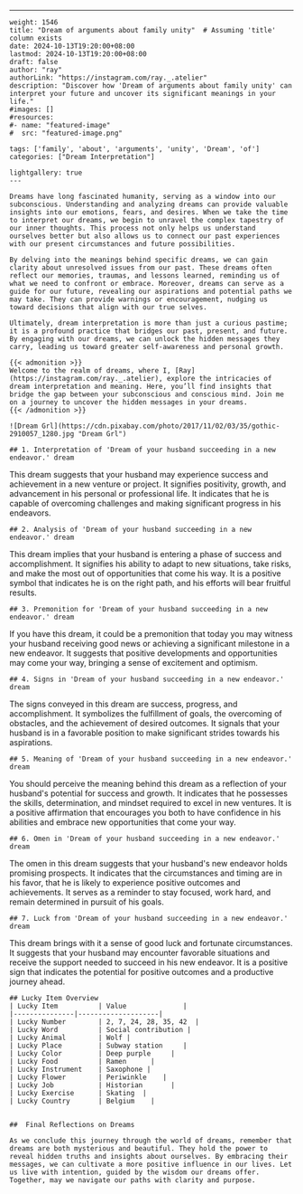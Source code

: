 ---
    weight: 1546
    title: "Dream of arguments about family unity"  # Assuming 'title' column exists
    date: 2024-10-13T19:20:00+08:00
    lastmod: 2024-10-13T19:20:00+08:00
    draft: false
    author: "ray"
    authorLink: "https://instagram.com/ray._.atelier"
    description: "Discover how 'Dream of arguments about family unity' can interpret your future and uncover its significant meanings in your life."
    #images: []
    #resources:
    #- name: "featured-image"
    #  src: "featured-image.png"
    
    tags: ['family', 'about', 'arguments', 'unity', 'Dream', 'of']
    categories: ["Dream Interpretation"]
    
    lightgallery: true
    ---
    
    Dreams have long fascinated humanity, serving as a window into our subconscious. Understanding and analyzing dreams can provide valuable insights into our emotions, fears, and desires. When we take the time to interpret our dreams, we begin to unravel the complex tapestry of our inner thoughts. This process not only helps us understand ourselves better but also allows us to connect our past experiences with our present circumstances and future possibilities.
    
    By delving into the meanings behind specific dreams, we can gain clarity about unresolved issues from our past. These dreams often reflect our memories, traumas, and lessons learned, reminding us of what we need to confront or embrace. Moreover, dreams can serve as a guide for our future, revealing our aspirations and potential paths we may take. They can provide warnings or encouragement, nudging us toward decisions that align with our true selves.
    
    Ultimately, dream interpretation is more than just a curious pastime; it is a profound practice that bridges our past, present, and future. By engaging with our dreams, we can unlock the hidden messages they carry, leading us toward greater self-awareness and personal growth.
    
    {{< admonition >}}
    Welcome to the realm of dreams, where I, [Ray](https://instagram.com/ray._.atelier), explore the intricacies of dream interpretation and meaning. Here, you’ll find insights that bridge the gap between your subconscious and conscious mind. Join me on a journey to uncover the hidden messages in your dreams.
    {{< /admonition >}}
    
    ![Dream Grl](https://cdn.pixabay.com/photo/2017/11/02/03/35/gothic-2910057_1280.jpg "Dream Grl")
    
    ## 1. Interpretation of 'Dream of your husband succeeding in a new endeavor.' dream
    
This dream suggests that your husband may experience success and achievement in a new venture or project. It signifies positivity, growth, and advancement in his personal or professional life. It indicates that he is capable of overcoming challenges and making significant progress in his endeavors.
    
    ## 2. Analysis of 'Dream of your husband succeeding in a new endeavor.' dream
    
This dream implies that your husband is entering a phase of success and accomplishment. It signifies his ability to adapt to new situations, take risks, and make the most out of opportunities that come his way. It is a positive symbol that indicates he is on the right path, and his efforts will bear fruitful results.
    
    ## 3. Premonition for 'Dream of your husband succeeding in a new endeavor.' dream
    
If you have this dream, it could be a premonition that today you may witness your husband receiving good news or achieving a significant milestone in a new endeavor. It suggests that positive developments and opportunities may come your way, bringing a sense of excitement and optimism.
    
    ## 4. Signs in 'Dream of your husband succeeding in a new endeavor.' dream
    
The signs conveyed in this dream are success, progress, and accomplishment. It symbolizes the fulfillment of goals, the overcoming of obstacles, and the achievement of desired outcomes. It signals that your husband is in a favorable position to make significant strides towards his aspirations.
    
    ## 5. Meaning of 'Dream of your husband succeeding in a new endeavor.' dream
    
You should perceive the meaning behind this dream as a reflection of your husband's potential for success and growth. It indicates that he possesses the skills, determination, and mindset required to excel in new ventures. It is a positive affirmation that encourages you both to have confidence in his abilities and embrace new opportunities that come your way.
    
    ## 6. Omen in 'Dream of your husband succeeding in a new endeavor.' dream
    
The omen in this dream suggests that your husband's new endeavor holds promising prospects. It indicates that the circumstances and timing are in his favor, that he is likely to experience positive outcomes and achievements. It serves as a reminder to stay focused, work hard, and remain determined in pursuit of his goals.
    
    ## 7. Luck from 'Dream of your husband succeeding in a new endeavor.' dream
    
This dream brings with it a sense of good luck and fortunate circumstances. It suggests that your husband may encounter favorable situations and receive the support needed to succeed in his new endeavor. It is a positive sign that indicates the potential for positive outcomes and a productive journey ahead.
    
    ## Lucky Item Overview
    | Lucky Item          | Value              |
    |---------------|--------------------|
    | Lucky Number        | 2, 7, 24, 28, 35, 42  |
    | Lucky Word          | Social contribution |
    | Lucky Animal        | Wolf |
    | Lucky Place         | Subway station     |
    | Lucky Color         | Deep purple     |
    | Lucky Food          | Ramen      |
    | Lucky Instrument    | Saxophone |
    | Lucky Flower        | Periwinkle    |
    | Lucky Job           | Historian       |
    | Lucky Exercise      | Skating  |
    | Lucky Country       | Belgium    |
    
    
    ##  Final Reflections on Dreams
    
    As we conclude this journey through the world of dreams, remember that dreams are both mysterious and beautiful. They hold the power to reveal hidden truths and insights about ourselves. By embracing their messages, we can cultivate a more positive influence in our lives. Let us live with intention, guided by the wisdom our dreams offer. Together, may we navigate our paths with clarity and purpose.
    